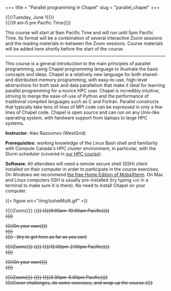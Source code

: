 +++
title = "Parallel programming in Chapel"
slug = "parallel_chapel"
+++

{{<cor>}}Tuesday, June 1{{</cor>}}\
{{<cgr>}}9 am–5 pm Pacific Time{{</cgr>}}

This course will start at 9am Pacific Time and will run until 5pm Pacific Time. Its format will be a combination of
several interactive Zoom sessions and the reading materials in-between the Zoom sessions. Course materials will be added
here shortly before the start of the course.

---

This course is a general introduction to the main principles of parallel programming, using Chapel programming language
to illustrate the basic concepts and ideas. Chapel is a relatively new language for both shared- and distributed-memory
programming, with easy-to-use, high-level abstractions for both task and data parallelism that make it ideal for
learning parallel programming for a novice HPC user. Chapel is incredibly intuitive, striving to merge the ease-of-use
of Python and the performance of traditional compiled languages such as C and Fortran. Parallel constructs that
typically take tens of lines of MPI code can be expressed in only a few lines of Chapel code. Chapel is open source and
can run on any Unix-like operating system, with hardware support from laptops to large HPC systems.

**Instructor**: Alex Razoumov (WestGrid)

**Prerequisites:** working knowledge of the Linux Bash shell and familiarity with Compute Canada's HPC cluster
  environment, in particular, with the Slurm scheduler (covered in [our HPC course](../basics_hpc)).

**Software**: All attendees will need a remote secure shell (SSH) client installed on their computer in order to
participate in the course exercises. On Windows we recommend
[the free Home Edition of MobaXterm](https://mobaxterm.mobatek.net/download.html). On Mac and Linux computers SSH is
usually pre-installed (try typing `ssh` in a terminal to make sure it is there). No need to install Chapel on your
computer.

{{< figure src="/img/solveMulti.gif" >}}

{{<cor>}}Zoom{{</cor>}} {{<s>}} {{<cgr>}}9:00am-10:00am Pacific{{</cgr>}} \
{{<linktitle url="../chapel1" text="Morning opening session">}}

<!-- {{<cbr>}}On your own{{</cbr>}} \ -->
<!-- {{<nolinktitle>}}Basic language features{{</nolinktitle>}} \ -->
<!-- {{<nolinktitle>}}Task parallelism{{</nolinktitle>}} -->

{{<cbr>}}On your own{{</cbr>}} \
{{<linktitle url="../chapel/chapel-01-base" text="Basic language features">}} \
{{<linktitle url="../chapel/chapel-02-task-parallelism" text="Task parallelism">}} &nbsp; (try to get here as far as you can)

{{<cor>}}Zoom{{</cor>}} {{<s>}} {{<cgr>}}12:00pm-2:00pm Pacific{{</cgr>}} \
{{<linktitle url="../chapel2" text="Mid-day session">}}

<!-- {{<cbr>}}On your own{{</cbr>}} \ -->
<!-- {{<nolinktitle>}}Data parallelism{{</nolinktitle>}} -->

{{<cbr>}}On your own{{</cbr>}} \
{{<linktitle url="../chapel/chapel-03-domain-parallelism" text="Data parallelism">}}

{{<cor>}}Zoom{{</cor>}} {{<s>}} {{<cgr>}}3:30pm-5:00pm Pacific{{</cgr>}} \
{{<nolinktitle>}}Cover challenges, do some exercises, and wrap up the course.{{</nolinktitle>}}
